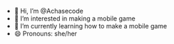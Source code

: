 - 👋 Hi, I’m @Achasecode
- 👀 I’m interested in making a mobile game
- 🌱 I’m currently learning how to make a mobile game
- 😄 Pronouns: she/her

<!---
Achasecode/Achasecode is a ✨ special ✨ repository because its `README.md` (this file) appears on your GitHub profile.
You can click the Preview link to take a look at your changes.
--->
